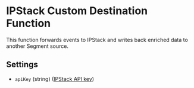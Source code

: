 # IPStack Custom Destination Function

This function forwards events to IPStack and writes back enriched data to another Segment source.

## Settings

- `apiKey` (string) ([IPStack API key](https://ipstack.com/))

